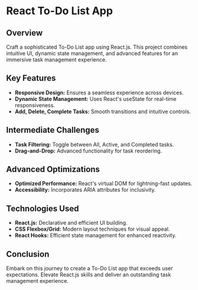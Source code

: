 # React To-Do List App

## Overview

Craft a sophisticated To-Do List app using React.js. This project combines intuitive UI, dynamic state management, and advanced features for an immersive task management experience.

## Key Features

- **Responsive Design:** Ensures a seamless experience across devices.
- **Dynamic State Management:** Uses React's useState for real-time responsiveness.
- **Add, Delete, Complete Tasks:** Smooth transitions and intuitive controls.
  
## Intermediate Challenges

- **Task Filtering:** Toggle between All, Active, and Completed tasks.
- **Drag-and-Drop:** Advanced functionality for task reordering.

## Advanced Optimizations

- **Optimized Performance:** React's virtual DOM for lightning-fast updates.
- **Accessibility:** Incorporates ARIA attributes for inclusivity.

## Technologies Used

- **React.js:** Declarative and efficient UI building.
- **CSS Flexbox/Grid:** Modern layout techniques for visual appeal.
- **React Hooks:** Efficient state management for enhanced reactivity.

## Conclusion

Embark on this journey to create a To-Do List app that exceeds user expectations. Elevate React.js skills and deliver an outstanding task management experience.
